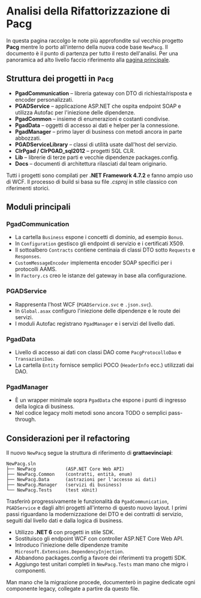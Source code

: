 # Analisi della Rifattorizzazione di Pacg

In questa pagina raccolgo le note più approfondite sul vecchio progetto **Pacg** mentre lo porto all'interno della nuova code base `NewPacg`. Il documento è il punto di partenza per tutto il resto dell'analisi. Per una panoramica ad alto livello faccio riferimento alla [pagina principale](../PACG_ANALYSIS.md).

## Struttura dei progetti in `Pacg`

* **PgadCommunication** – libreria gateway con DTO di richiesta/risposta e encoder personalizzati.
* **PGADService** – applicazione ASP.NET che ospita endpoint SOAP e utilizza Autofac per l'iniezione delle dipendenze.
* **PgadCommon** – insieme di enumerazioni e costanti condivise.
* **PgadData** – oggetti di accesso ai dati e helper per la connessione.
* **PgadManager** – primo layer di business con metodi ancora in parte abbozzati.
* **PGADServiceLibrary** – classi di utilità usate dall'host del servizio.
* **ClrPgad / ClrPGAD_sql2012** – progetti SQL CLR.
* **Lib** – librerie di terze parti e vecchie dipendenze packages.config.
* **Docs** – documenti di architettura rilasciati dal team originario.

Tutti i progetti sono compilati per **.NET Framework 4.7.2** e fanno ampio uso di WCF. Il processo di build si basa su file *.csproj* in stile classico con riferimenti storici.

## Moduli principali

### PgadCommunication
- La cartella `Business` espone i concetti di dominio, ad esempio `Bonus`.
- In `Configuration` gestisco gli endpoint di servizio e i certificati X509.
- Il sottoalbero `Contracts` contiene centinaia di classi DTO sotto `Requests` e `Responses`.
- `CustomMessageEncoder` implementa encoder SOAP specifici per i protocolli AAMS.
- In `Factory.cs` creo le istanze del gateway in base alla configurazione.

### PGADService
- Rappresenta l'host WCF (`PGADService.svc` e `.json.svc`).
- In `Global.asax` configuro l'iniezione delle dipendenze e le route dei servizi.
- I moduli Autofac registrano `PgadManager` e i servizi del livello dati.

### PgadData
- Livello di accesso ai dati con classi DAO come `PacgProtocolloDao` e `TransazioniDao`.
- La cartella `Entity` fornisce semplici POCO (`HeaderInfo` ecc.) utilizzati dai DAO.

### PgadManager
- È un wrapper minimale sopra `PgadData` che espone i punti di ingresso della logica di business.
- Nel codice legacy molti metodi sono ancora TODO o semplici pass-through.

## Considerazioni per il refactoring

Il nuovo `NewPacg` segue la struttura di riferimento di **grattaevinciapi**:

```
NewPacg.sln
├── NewPacg           (ASP.NET Core Web API)
├── NewPacg.Common    (contratti, entità, enum)
├── NewPacg.Data      (astrazioni per l'accesso ai dati)
├── NewPacg.Manager   (servizi di business)
└── NewPacg.Tests     (test xUnit)
```

Trasferirò progressivamente le funzionalità da `PgadCommunication`, `PGADService` e dagli altri progetti all'interno di questo nuovo layout. I primi passi riguardano la modernizzazione dei DTO e dei contratti di servizio, seguiti dal livello dati e dalla logica di business.

* Utilizzo **.NET 6** con progetti in stile SDK.
* Sostituisco gli endpoint WCF con controller ASP.NET Core Web API.
* Introduco l'iniezione delle dipendenze tramite `Microsoft.Extensions.DependencyInjection`.
* Abbandono packages.config a favore dei riferimenti tra progetti SDK.
* Aggiungo test unitari completi in `NewPacg.Tests` man mano che migro i componenti.

Man mano che la migrazione procede, documenterò in pagine dedicate ogni componente legacy, collegate a partire da questo file.
